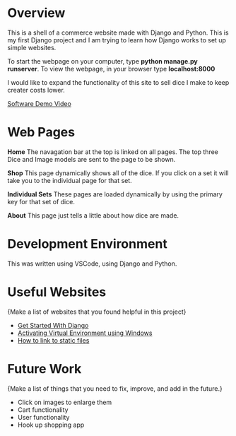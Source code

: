# Overview

This is a shell of a commerce website made with Django and Python. This is my first Django project and I am trying to learn how Django works to set up simple websites.

To start the webpage on your computer, type **python manage.py runserver**. To view the webpage, in your browser type **localhost:8000** 

I would like to expand the functionality of this site to sell dice I make to keep creater costs lower.

[Software Demo Video](https://youtu.be/xSvXEFWVUfk)

# Web Pages

**Home**
The navagation bar at the top is linked on all pages. The top three Dice and Image models are sent to the page to be shown.

**Shop**
This page dynamically shows all of the dice. If you click on a set it will take you to the individual page for that set. 

**Individual Sets**
These pages are loaded dynamically by using the primary key for that set of dice. 

**About**
This page just tells a little about how dice are made.

# Development Environment

This was written using VSCode, using Django and Python.

# Useful Websites

{Make a list of websites that you found helpful in this project}
* [Get Started With Django](https://realpython.com/get-started-with-django-1/)
* [Activating Virtual Environment using Windows](https://stackoverflow.com/questions/55142774/how-to-activate-virtual-environment-in-django)
* [How to link to static files](https://docs.djangoproject.com/en/4.1/howto/static-files/)

# Future Work

{Make a list of things that you need to fix, improve, and add in the future.}
* Click on images to enlarge them
* Cart functionality
* User functionality
* Hook up shopping app
